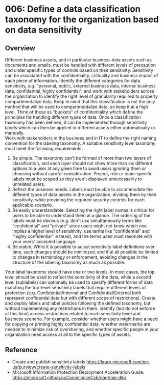 # 006: Define a data classification taxonomy for the organization based on data sensitivity

## Overview

Different business assets, and in particular business data assets such as documents and emails, must be handled with different levels of precaution and under specific types of controls based on their sensitivity. 
Sensitivity can be associated with the confidentiality, criticality and business impact of each piece of information. 
Identify the different categories for data sensitivity, e.g. "personal, public, external business data, internal business data, confidential, highly confidential", and work with stakeholders across the organization to identify the right level of granularity required to properly compartmentalize data. Keep in mind that this classification is not the only method that will be used to compartmentalize data, so keep it at a high level. Think of these as "buckets" of confidentiality which define the principles for handling different types of data. 
Once a classification taxonomy has been defined, it can be implemented through sensitivity labels which can then be applied to different assets either automatically or manually.  
Work with stakeholders in the business and in IT to define the right naming convention for the labeling taxonomy. A suitable sensitivity level taxonomy must meet the following requirements:
1) Be simple. The taxonomy can't be formed of more than two layers of classification, and each layer should not show more than six different options to a user at any given time to avoid users ignoring them or choosing without careful consideration. Project, role or team-specific labels must be scoped so they aren't displayed unnecessarily to unrelated users. 
2) Reflect the business needs. Labels must be able to accommodate the different types of data assets in the organization, dividing them by their sensitivity, while providing the required security controls for each applicable scenario. 
3) Be easily understandable. Selecting the right label names is critical for users to be able to understand them at a glance. The ordering of the labels must be obvious (e.g. don't use simultaneously terms like "confidential" and "private" since users might not know which one implies a higher level of sensitivity, use terms like "confidential" and "highly confidential" instead), and the terms used must resonate with your users' accepted language.
4) Be stable. While it is possible to adjust sensitivity label definitions over time, such changes should be minimized, and if at all possible be limited to changes in terminology or enforcement, avoiding changes in the structure of the labeling taxonomy as much as possible. 

Your label taxonomy should have one or two levels. In most cases, the top level should be used to reflect the sensitivity of the data, while a second level (sublabels) can optionally be used to specify different forms of data matching the top-level sensitivity labels that require different levels of protection (e.g. Confidential/Internal and Confidential/External both represent confidential data but with different scope of restrictions).
Create and deploy labels and label policies following the defined taxonomy, but without implementing any restrictions in them. 
Identify (but do not enforce at this time) access restrictions related to each sensitivity level and business scenario. For example, consider whether users might have a need for copying or printing highly confidential data, whether watermarks are needed to minimize risk of oversharing, and whether specific people in your organization need access at all to the specific types of assets. 

## Reference

* Create and publish sensitivity labels https://learn.microsoft.com/en-us/purview/create-sensitivity-labels
* Microsoft Information Protection Deployment Acceleration Guide: https://microsoft.github.io/ComplianceCxE/dag/mip-dlp/

